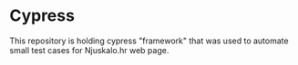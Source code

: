 # Cypress
This repository is holding cypress "framework" that was used to automate small test cases for Njuskalo.hr web page.
